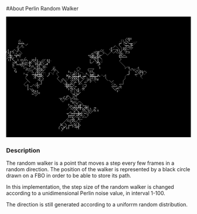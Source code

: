 #About Perlin Random Walker

![Screenshot of random walker](randomWalk.png)

### Description

The random walker is a point that moves a step every few frames in a random
direction. The position of the walker is represented by a black circle
drawn on a FBO in order to be able to store its path.

In this implementation, the step size of the random walker is changed
according to a unidimensional Perlin noise value, in interval 1-100.

The direction is still generated according to a uniforrm random distribution.
